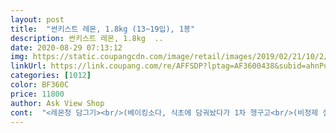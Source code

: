```yaml
---
layout: post 
title:  "썬키스트 레몬, 1.8kg (13~19입), 1봉" 
description: 썬키스트 레몬, 1.8kg  ..
date: 2020-08-29 07:13:12 
img: https://static.coupangcdn.com/image/retail/images/2019/02/21/10/2/080ccdff-a918-4860-b3f3-f44fda8704f2.jpg 
linkUrl: https://link.coupang.com/re/AFFSDP?lptag=AF3600438&subid=ahnPublicAsk&pageKey=189141233&itemId=540028527&vendorItemId=4412514512&traceid=V0-113-bce62307ee21d64f 
categories: [1012] 
color: BF360C 
price: 11800 
author: Ask View Shop 
cont:  "<레몬청 담그기><br/>(베이킹소다, 식초에 담궈놨다가 1차 헹구고<br/>(비정제 설탕 사용했고 원래는 11비율로 사용하나<br/>(씨 제거 할때가 가장 시간 많이 걸려요.<br/> 그래도 씨에 독소가 있다하니까 꼭 제거합니다)<br/><br/> - 레몬청 담그고 남은 레몬 짜투리???들 모아서<br/><br/> - 짜투리 한두개 전자렌지에 넣고 12분정도 돌리면 전자렌지 냄새 제거에 좋습니다<br/>1.<br/>유리병 열탕소독 (주의 냄비에 물 끓일때 처음부터 유리병을 넣어야 깨지지 않음.<br/> 끓는물에 유리병 넣으면 대참사 일어날수도있음)<br/>16개 중 한두개 정도라 괜찮았어요<br/>16과 였구 크기는 큰게 2개가 있었고 나머지는 고만고만한 사이즈였어요!<br/>2.<br/> 레몬 깨끗히 씻기<br/>3.<br/> 레몬 자르고 씨 제거<br/>4.<br/> 레몬과 설탕의 비율은 11<br/>5.<br/> 저는 큰볼에 레몬과 설탕을 한꺼번에 넣고 설탕을 녹여준 다음<br/>6.<br/> 저는 뚜껑 닫기전에 올리고당 넣었어요 ㅋㅋㅋ<br/>7.<br/> 상온 23일 간의 숙성을 거친 후 맛나게 드세요!<br/><br/>Tip.<br/>예전엔 투명한 유리병이 예뻐 애용했는데... <br/>이제 50대가 되니 무겁고 힘들어 락앤락이 최고다^^<br/><br/>● 1.<br/>8kg<br/>● 13,500원<br/>● 1리터2리터 물통에 레몬청쥬스 만들어 놓고 마심.<br/><br/>● 레몬 꼬다리와 씨는 두 접시에 담아서 각각 냉장고와 거실에 탈취제로 며칠 둔다^^<br/>● 매년 레몬청유 담그는데... <br/>올해 것은 왁스물이 적게 나와요.<br/> 좋은거죠^^<br/>● 상한것 하나도 없어요<br/>● 식사때 곁들여 마시니 깔끔해요^^<br/>● 싱싱하고 예쁘게 생긴 레몬 16개 들어있어요^^<br/>● 제조일, 유통기한 기록이 없어요.<br/><br/>● 탄산수로 섞어 레몬에이드.<br/><br/>●끓는물에 1분이내로 소독한다.<br/>(이때 레몬 향기 너무 좋아요)<br/>●소금or 베이킹소다로 문질러 닦는다<br/>●식초물에 30분 정도 소독한다<br/>●썰어서 씨는 제거하고 설탕과 켜켜이 담든다.<br/><br/>《레몬 손질법》<br/>《음료법》<br/>《활용》<br/>가성비 좋아서 강추강추<br/>가스렌지화구랑 렌지후드 세척용으로<br/>곰곰레몬도 있던데 믿고 썬키스트껄로 구매<br/>귀찮으신분들은 유리병에 레몬넣고 설탕넣고 반복해시면됩니다<br/>근데 레몬 껍질이 들어가야 향도 맛도 잘 우러납니다!<br/>근데 씨가 엄청 많더라구요... <br/> 꽤나 번거로운 작업이었음<br/>기름때 제거에 쥑입니다<br/>끓는물에 레몬 담궈 35초 굴리고 빼서<br/>다시 베이킹 소다 듬뿍 묻혀서 뽀득뽀득 씻어줘야해요!<br/>레몬16개가 4리터 통에 딱.<br/><br/>레몬을 너무 얇게 자르면 나중에 흐물거리니까 적당히 도톰하게 슬라이스하고 씨앗도 제거해줍니다!(씨앗은 쓴맛을낸대요)<br/>레몬청 담그려고 주문했어요<br/>레몬청 담근 후에는 꼭 맛간장도 만들어요.<br/><br/>레몬청 만들 목적으로 구입했어요<br/>레몬청만들기 처음이라 레몬고르는것도 어떤걸하까하다 썬키스트로결정했는데 레몬16개정도 크기는 작지도크지도않은 보통크기에 상한거없이잘도착했어요 빈병소독하고 식초물에담갓다가 끓는물에레몬을5초씩굴려주는데 이때집안에레몬향이너무좋아요 그러고베이킹소다로빡빡문질러 씻어서 슬라이스해주어 레몬청완성했어요 첫도전치고는 만족해요날씨가더워서 레몬에이드해먹으면 금방다없어질듯ㅋㅋ다먹으면 곰곰레몬으로한번더 담가보려구요실내하루,냉장하루둿다 얼음에탄산수넣고 레몬에이드해먹었더니 주위에서 장사하라네요 ㅎㅎ그정도로맛있어요^^<br/>맛간장 만들때 레몬과 레몬청 넣으면 맛나요^^<br/>물넣고 한번 푹 끓여 식히고 레몬물만 통에 담아 사용하세요<br/>알멩이만 쓰실분은 껍질 깎으시면 돼요<br/>유리병에 소분했어요<br/>이건 기호에 따라 넣으시면 됩니다<br/>저는 껍찔채 쓸거라 깨끗히 씻었구요<br/>저는 레몬 1.<br/>7키로 에 비정제설탕 1kg , 올리고당 조금 섞었어요)<br/>중간에 상처난게 섞여있긴했는데 크게 못쓸정도는 아니었고<br/>중량을 재보니 1.<br/>8kg보다 많은 2kg가 왔어요 개이득ㅋㅋ<br/>추가.<br/> 이렇게 했더니 넘 써서 설탕추가했어요 ㅜㅠㅠ ㅋㅋㅋ 설탕 듬뿍 넣으세요!!!<br/>코팅이 되어있어서 끓는물에 담궜다 빼니 기름기가 잔뜩이었음)<br/>" 
---
```

